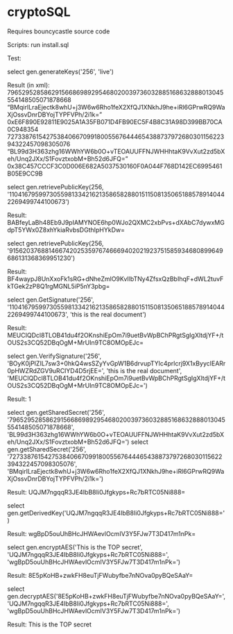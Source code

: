 # cryptoSQL

Requires bouncycastle source code

Scripts: run install.sql

Test:


select gen.generateKeys('256', 'live') 

Result (in xml):
<sqroot>
  <D>79652952858629156686989295468020039736032885168632888013045554148505071878668</D>
  <Q>BMqirILraEjectk8whU+j3W6w6Rho1feX2XfQJ1XNkhJ9he+iRl6GPrwRQ9WaXjOssvDnrDBYojTYPFVPh/2i1k=</Q>
  <A>0xE6F890E92811E9025A1A35FB071D4FB90EC5F4B8C31A98D399BB70CA0C948354</A>
</sqroot>
<sqroot>
  <D>72733876154275384066709918005567644465438873797268030115622394322457098305076</D>
  <Q>BL99d3H363zhg16WWhYW6b0O+vTEOAUUFFNJWHHhtaK9VvXut2zd5bXeh/Unq2JXx/S1FovztxobM+Bh52d6JFQ=</Q>
  <A>0x38C457CCCF3C0D006E682A5037530160F0A044F768D142EC6995461B05E9CC9B</A>
</sqroot>


select gen.retrievePublicKey(256, '110416795997305598133421621358658288015115081350651885789140442269499744100673')

Result:
BABfeyLaBh48Eb9J9pIAMYNOE6hp0WJo2QXMC2xbPvs+dXAbC7dywxMGdpT5YWx0Z8xhYkiaRvbsDGthIpHYkDw=

select gen.retrievePublicKey(256, '91562037688146674202535976746669402021923751585934680899649686131368369951230')

Result:
BF4waypJ8UnXxoFk1sRG+dNheZmlO9KvIlbTNy4ZfsxQzBbIhqF+dWL2tuvFkTGek2zP8Q1rgMGNL5iP5nY3pbg=

select gen.GetSignature('256', '110416795997305598133421621358658288015115081350651885789140442269499744100673', 'this is the real document')

Result:
MEUCIQDcl8TLOB41du4f2OKnshiEpOm7i9uetBvWpBChPRgtSgIgXltdjYF+/tOUS2s3CQ52DBqOgM+MrUIn9TC8OMOpEJc=


select gen.VerifySignature('256', 'BOyK0jPIZIL7sw3+0hkQ4wsSZyYvGpW1B6drvupTYlc4prlcrj9X1xByycIEARr0pHWZRdZGV9uRCIYD4D5rjEE=', 'this is the real document', 'MEUCIQDcl8TLOB41du4f2OKnshiEpOm7i9uetBvWpBChPRgtSgIgXltdjYF+/tOUS2s3CQ52DBqOgM+MrUIn9TC8OMOpEJc=')

Result:
1


select gen.getSharedSecret('256', '79652952858629156686989295468020039736032885168632888013045554148505071878668', 'BL99d3H363zhg16WWhYW6b0O+vTEOAUUFFNJWHHhtaK9VvXut2zd5bXeh/Unq2JXx/S1FovztxobM+Bh52d6JFQ=')
select gen.getSharedSecret('256', '72733876154275384066709918005567644465438873797268030115622394322457098305076', 'BMqirILraEjectk8whU+j3W6w6Rho1feX2XfQJ1XNkhJ9he+iRl6GPrwRQ9WaXjOssvDnrDBYojTYPFVPh/2i1k=')

Result:
UQJM7ngqqR3JE4IbB8Ii0Jfgkyps+Rc7bRTC05Ni888=

select gen.getDerivedKey('UQJM7ngqqR3JE4IbB8Ii0Jfgkyps+Rc7bRTC05Ni888=')

Result:
wgBpD5ouUhBHcJHWAevlOcmIV3Y5FJw7T3D417m1nPk=

select gen.encryptAES('This is the TOP secret', 'UQJM7ngqqR3JE4IbB8Ii0Jfgkyps+Rc7bRTC05Ni888=', 'wgBpD5ouUhBHcJHWAevlOcmIV3Y5FJw7T3D417m1nPk=')

Result:
8E5pKoHB+zwkFH8euTjFWubyfbe7nNOva0pyBQeSAaY=

select gen.decryptAES('8E5pKoHB+zwkFH8euTjFWubyfbe7nNOva0pyBQeSAaY=', 'UQJM7ngqqR3JE4IbB8Ii0Jfgkyps+Rc7bRTC05Ni888=', 'wgBpD5ouUhBHcJHWAevlOcmIV3Y5FJw7T3D417m1nPk=')

Result:
This is the TOP secret






